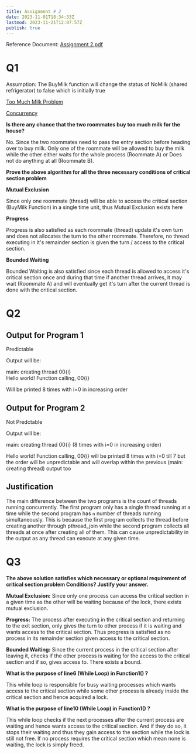 ```yaml
---
title: Assignment # 2
date: 2023-11-01T18:34:33Z
lastmod: 2023-11-21T12:07:57Z
publish: true
---
```


Reference Document: [Assignment 2.pdf](os-Assignment%202.pdf)

# Q1

Assumption: The BuyMilk function will change the status of NoMilk (shared refrigerator) to false which is initially true

[Too Much Milk Problem](https://people.cs.umass.edu/~emery/classes/cmpsci377/f07/scribe/scribe8-1.pdf)

[Concurrency](https://web.stanford.edu/~ouster/cgi-bin/cs140-winter16/lecture.php?topic=concurrency)

**Is there any chance that the two roommates buy too much milk for the house?** 

No. Since the two roommates need to pass the entry section before heading over to buy milk. Only one of the roommate will be allowed to buy the milk while the other either waits for the whole process (Roommate  A) or Does not do anything at all (Roommate B).

**Prove the above algorithm for all the three necessary conditions of critical section problem**

**Mutual Exclusion**​

Since only one roommate (thread) will be able to access the critical section (BuyMilk Function) in a single time unit, thus Mutual Exclusion exists here

**Progress**

Progress is also satisfied as each roommate (thread) update it's own turn and does not allocates the turn to the other roommate. Therefore, no thread executing in it's remainder section is given the turn / access to the critical section.

**Bounded Waiting**

Bounded Waiting is also satisfied since each thread is allowed to access it's critical section once and during that time if another thread arrives, it may wait (Roommate A) and will eventually get it's turn after the current thread is done with the critical section.

# Q2

## Output for Program 1

Predictable

Output will be:

main: creating thread 00{i}  
Hello world! Function calling, 00{i}

Will be printed 8 times with i=0 in increasing order

## Output for Program 2

Not Predctable

Output will be:

main: creating thread 00{i} (8 times with i=0 in increasing order)

Hello world! Function calling, 00{i} will be printed 8 times with i=0 till 7 but the order will be unpredictable and will overlap within the previous (main: creating thread) output too

## Justification

The main difference between the two programs is the count of threads running concurrently. The first program only has a single thread running at a time while the second program has `n`​ number of threads running simultaneously. This is because the first program collects the thread before creating another through pthread_join while the second program collects all threads at once after creating all of them. This can cause unpredictability in the output as any thread can execute at any given time.

# Q3

**The above solution satisfies which necessary or optional requirement of critical section problem Conditions? Justify your answer.** 

**Mutual Exclusion:** Since only one process can access the critical section in a given time as the other will be waiting because of the lock, there exists mutual exclusion.

**Progress:** The process after executing in the critical section and returning to the exit section, only gives the turn to other process if it is waiting and wants access to the critical section. Thus progress is satisfied as no process in its remainder section given access to the critical section.

**Bounded Waiting:** Since the current process in the critical section after leaving it, checks if the other process is waiting for the access to the critical section and if so, gives access to. There exists a bound.

**What is the purpose of line6 (While Loop) in Function1() ?** 

This while loop is responsible for busy waiting processes which wants access to the critical section while some other process is already inside the critical section and hence acquired a lock.

**What is the purpose of line10 (While Loop) in Function1() ?** 

This while loop checks if the next processes after the current process are waiting and hence wants access to the critical section. And if they do so, it stops their waiting and thus they gain access to the section while the lock is still not free. If no process requires the critical section which mean none is waiting, the lock is simply freed.
